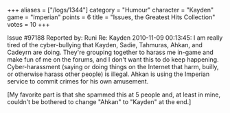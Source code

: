+++
aliases = ["/logs/1344"]
category = "Humour"
character = "Kayden"
game = "Imperian"
points = 6
title = "Issues, the Greatest Hits Collection"
votes = 10
+++

Issue #97188   Reported by: Runi    Re: Kayden
2010-11-09 00:13:45: 
I am really tired of the cyber-bullying that Kayden, Sadie, Tahmuras, Ahkan, and Cadeyrn are doing. They're grouping together to harass me in-game and make fun of me on the forums, and I don't want this to do keep happening. Cyber-harassment (saying or doing things on the Internet that harm, builly, or otherwise harass other people) is illegal. Ahkan is using the Imperian service to commit crimes for his own amusement.

[My favorite part is that she spammed this at 5 people and, at least in mine, couldn't be bothered to change "Ahkan" to "Kayden" at the end.]